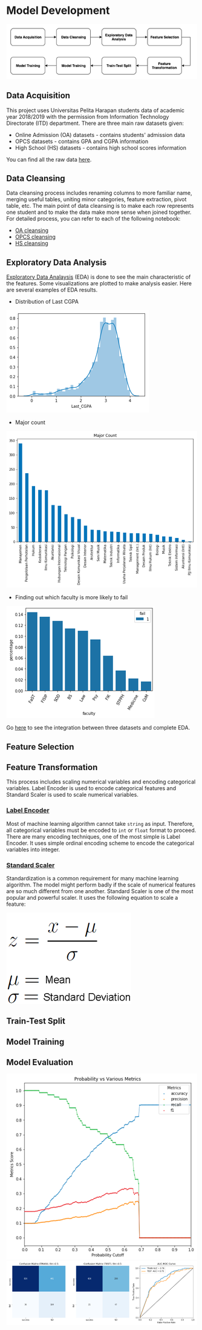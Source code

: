 # Model Development

![Model Development](/media/img/model_development.png)

## Data Acquisition

This project uses Universitas Pelita Harapan students data of academic year 2018/2019 with the permission from Information
Technology Directorate (ITD) department. There are three main raw datasets given:

* Online Admission (OA) datasets - contains students' admission data 
* OPCS datasets - contains GPA and CGPA information
* High School (HS) datasets - contains high school scores information

You can find all the raw data [here](/data/raw).

## Data Cleansing

Data cleansing process includes renaming columns to more familiar name, merging useful tables, uniting minor categories, 
feature extraction, pivot table, etc. The main point of data cleansing is to make each row represents one student and to
make the data make more sense when joined together.
For detailed process, you can refer to each of the following notebook:

* [OA cleansing](/notebooks/0.0-OA_data_cleansing.ipynb)
* [OPCS cleansing](/notebooks/0.1-OPCS_data_cleansing.ipynb)
* [HS cleansing](/notebooks/0.2-HS_data_cleansing.ipynb)

## Exploratory Data Analysis

[Exploratory Data Analaysis](https://en.wikipedia.org/wiki/Exploratory_data_analysis) (EDA) is done to see the main
characteristic of the features. Some visualizations are plotted to
make analysis easier. Here are several examples of EDA results. 

* Distribution of Last CGPA

![eda1](/media/img/eda1.png)

* Major count

![eda2](/media/img/eda2.png)

* Finding out which faculty is more likely to fail

![eda3](/media/img/eda3.png)

Go [here](/notebooks/1.0-data_integration_EDA.ipynb) to see the integration between three datasets and complete EDA.

## Feature Selection



## Feature Transformation

This process includes scaling numerical variables and encoding categorical variables. Label Encoder is used to encode
categorical features and Standard Scaler is used to scale numerical variables.

### [Label Encoder](https://scikit-learn.org/stable/modules/generated/sklearn.preprocessing.LabelEncoder.html)

Most of machine learning algorithm cannot take `string` as input. Therefore, all categorical variables must be encoded to 
`int` or `float` format to proceed. There are many encoding techniques, one of the most simple is Label Encoder. It uses 
simple ordinal encoding scheme to encode the categorical variables into integer. 

### [Standard Scaler](https://scikit-learn.org/stable/modules/generated/sklearn.preprocessing.StandardScaler.html)

Standardization is a common requirement for many machine learning algorithm. The model might perform badly if the scale of 
numerical features are so much different from one another. Standard Scaler is one of the most popular and powerful scaler.
It uses the following equation to scale a feature:

![SS](/media/img/ss.png)

## Train-Test Split



## Model Training



## Model Evaluation

![cutoffs](/media/img/eval1.png)
![CMs](/media/img/eval2.png)


